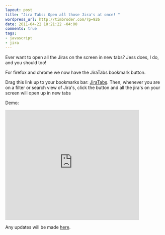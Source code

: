 ```yaml
--- 
layout: post
title: "Jira Tabs: Open all those Jira's at once! "
wordpress_url: http://timbroder.com/?p=926
date: 2011-04-22 18:21:22 -04:00
comments: true
tags: 
- javascript
- jira
---
```

Ever want to open all the Jiras on the screen in new tabs? Jess does, I do, and you should too!

For firefox and chrome we now have the JiraTabs bookmark button.

Drag this link up to your bookmarks bar: <a href="javascript: function tab(where){ var elms = document.getElementById(where).getElementsByTagName('tr'); var conf=confirm('Do you want to open '+(elms.length-1)+' Jiras?'); if(conf){ for(var i=1; i<elms.length; i++){ var url = elms[i].getElementsByClassName('summary')[0].getElementsByTagName('a')[0]; window.open(url.href);}  } } tab('issuetable');">JiraTabs</a>. Then, whenever you are on a filter or search view of Jira's, click the button and all the jira's on your screen will open up in new tabs

Demo:

<iframe title="YouTube video player" width="425" height="349" src="http://www.youtube.com/embed/PltTkfuhKfM?rel=0&amp;hd=1" frameborder="0" allowfullscreen></iframe>

Any updates will be made <a href="https://bitbucket.org/broderboy/jira-tabs/src" target="_blank">here</a>.

